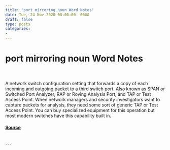 ```yaml
---
title: "port mirroring noun Word Notes"
date: Tue, 24 Nov 2020 08:00:00 -0000
draft: false
type: posts
categories: 
- 
---
```

# port mirroring noun Word Notes

<br/>

<br/>
A network switch configuration setting that forwards a copy of each incoming and outgoing packet to a third switch port. Also known as SPAN or Switched Port Analyzer, RAP or Roving Analysis Port, and TAP or Test Access Point. When network managers and security investigators want to capture packets for analysis, they need some sort of generic TAP or Test Access Point. You can buy specialized equipment for this operation but most modern switches have this capability built in.

#### [Source](https://thecyberwire.com/podcasts/word-notes/17/notes)

<br/>
---
